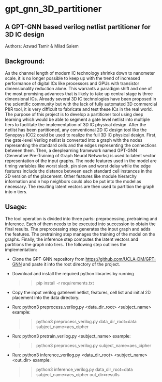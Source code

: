 # gpt_gnn_3D_partitioner
## A GPT-GNN based verilog netlist partitioner for 3D IC design
Authors: Azwad Tamir & Milad Salem

## Background: 
As the channel length of modern IC technology shrinks down to nanometer scale, it is no longer possible to keep up with the trend of increased performance of digital ICs like processors and GPUs with transistor dimensionality reduction alone. This warrants a paradigm shift and one of the most promising advances that is likely to take up central stage is three dimensional ICs. Already several 3D IC technologies have been proposed in the scientific community but with the lack of fully automated 3D commercial P&R tool, it is very difficult to fabricate and test these ICs in the real world. 
The purpose of this project is to develop a partitioner tool using deep learning which would be able to segment a gate level netlist into multiple tiers to facilitate the implementation of 3D IC physical design. After the netlist has been partitioned, any conventional 2D IC design tool like the Synopsys ICC2 could be used to realize the full 3D IC physical design.
First, the gate-level Verilog netlist is converted into a graph with the nodes representing the standard cells and the edges representing the connections between them. Then, a deeplearning framework named GPT-GNN (Generative Pre-Training of Graph Neural Networks) is used to latent vector representation of the input graphs. The node features used in the model are timing variables like worst slack, pin slew and worst delay while the edge features include the distance between each standard cell instances in the 2D version of the placement. Other features like module hierarchy information and n hop neighbors could also be put into the model as necessary. The resulting latent vectors are then used to partition the graph into n tiers.

## Usage:
The tool operation is divided into three parts: preprocessing, pretraining and inference. Each of them needs to be executed into succession to obtain the final results. The preprocessing step generates the input graph and adds the features. The pretraining step manages the training of the model on the graphs. Finally, the inference step computes the latent vectors and partitions the graph into tiers. 
The following step outlines the implementation:

* Clone the GPT-GNN repository from https://github.com/UCLA-DM/GPT-GNN and paste it into the root directory of the project.

* Download and install the required python libraries by running 
    >> pip install -r requirements.txt
  
* Copy the input verilog gatelevel netlist, features, cell list and initial 2D placement into the data directory.

* Run:
  python3 preprocess_verilog.py <data_dir_root> <subject_name>
  example:
    >> python3 preprocess_verilog.py data_dir_root=data subject_name=aes_cipher
    
* Run: 
  python3 pretrain_verilog.py <subject_name>
  example:
    >> python3 preprocess_verilog.py subject_name=aes_cipher

* Run: 
  python3 inference_verilog.py <data_dir_root> <subject_name> <out_dir>
  example:
    >> python3 inference_verilog.py data_dir_root=data subject_name=aes_cipher out_dir=results

